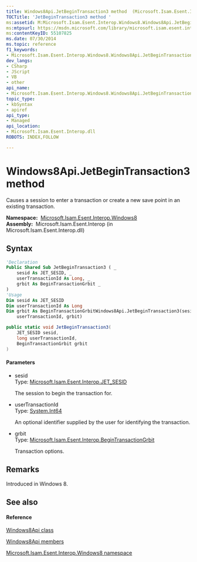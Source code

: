 ```yaml
---
title: Windows8Api.JetBeginTransaction3 method  (Microsoft.Isam.Esent.Interop.Windows8)
TOCTitle: 'JetBeginTransaction3 method '
ms:assetid: M:Microsoft.Isam.Esent.Interop.Windows8.Windows8Api.JetBeginTransaction3(Microsoft.Isam.Esent.Interop.JET_SESID,System.Int64,Microsoft.Isam.Esent.Interop.BeginTransactionGrbit)
ms:mtpsurl: https://msdn.microsoft.com/library/microsoft.isam.esent.interop.windows8.windows8api.jetbegintransaction3(v=EXCHG.10)
ms:contentKeyID: 55107825
ms.date: 07/30/2014
ms.topic: reference
f1_keywords:
- Microsoft.Isam.Esent.Interop.Windows8.Windows8Api.JetBeginTransaction3
dev_langs:
- CSharp
- JScript
- VB
- other
api_name: 
- Microsoft.Isam.Esent.Interop.Windows8.Windows8Api.JetBeginTransaction3
topic_type: 
- kbSyntax
- apiref
api_type: 
- Managed
api_location: 
- Microsoft.Isam.Esent.Interop.dll
ROBOTS: INDEX,FOLLOW

---
```


# Windows8Api.JetBeginTransaction3 method

Causes a session to enter a transaction or create a new save point in an existing transaction.

**Namespace:**  [Microsoft.Isam.Esent.Interop.Windows8](dn335439\(v=exchg.10\).md)  
**Assembly:**  Microsoft.Isam.Esent.Interop (in Microsoft.Isam.Esent.Interop.dll)

## Syntax

``` vb
'Declaration
Public Shared Sub JetBeginTransaction3 ( _
    sesid As JET_SESID, _
    userTransactionId As Long, _
    grbit As BeginTransactionGrbit _
)
'Usage
Dim sesid As JET_SESID
Dim userTransactionId As Long
Dim grbit As BeginTransactionGrbitWindows8Api.JetBeginTransaction3(sesid, _
    userTransactionId, grbit)
```

``` csharp
public static void JetBeginTransaction3(
    JET_SESID sesid,
    long userTransactionId,
    BeginTransactionGrbit grbit
)
```

#### Parameters

  - sesid  
    Type: [Microsoft.Isam.Esent.Interop.JET_SESID](hh596745\(v=exchg.10\).md)  
    
    The session to begin the transaction for.

<!-- end list -->

  - userTransactionId  
    Type: [System.Int64](/dotnet/api/system.int64)  
    
    An optional identifier supplied by the user for identifying the transaction.

<!-- end list -->

  - grbit  
    Type: [Microsoft.Isam.Esent.Interop.BeginTransactionGrbit](hh558568\(v=exchg.10\).md)  
    
    Transaction options.

## Remarks

Introduced in Windows 8.

## See also

#### Reference

[Windows8Api class](dn335490\(v=exchg.10\).md)

[Windows8Api members](dn335373\(v=exchg.10\).md)

[Microsoft.Isam.Esent.Interop.Windows8 namespace](dn335439\(v=exchg.10\).md)
